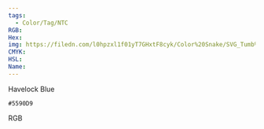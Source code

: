 ```yaml
---
tags:
  - Color/Tag/NTC
RGB:
Hex:
img: https://filedn.com/l0hpzxl1f01yT7GHxtF8cyk/Color%20Snake/SVG_Tumb%20Mass%20No%20Name/5590D9.svg
CMYK:
HSL:
Name:
---
```

Havelock Blue
```palette
#5590D9
```
RGB
